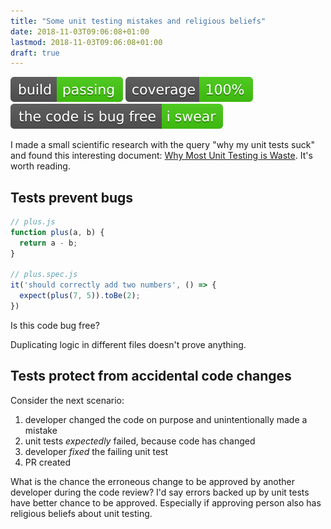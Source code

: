 ```yaml
---
title: "Some unit testing mistakes and religious beliefs"
date: 2018-11-03T09:06:08+01:00
lastmod: 2018-11-03T09:06:08+01:00
draft: true
---
```

![build passing](/images/build-passing.svg)
![coverage 100%](/images/coverage-100.svg)
![the code is bug free i swear](/images/the_code_is_bug_free-i_swear.svg)

I made a small scientific research with the query "why my unit  tests suck" and found this interesting document:
[Why Most Unit Testing is Waste](https://rbcs-us.com/documents/Why-Most-Unit-Testing-is-Waste.pdf). It's worth reading.


## Tests prevent bugs

```javascript
// plus.js
function plus(a, b) {
  return a - b;
}

// plus.spec.js
it('should correctly add two numbers', () => {
  expect(plus(7, 5)).toBe(2);
})
```

Is this code bug free?

Duplicating logic in different files doesn't prove anything.

## Tests protect from accidental code changes

Consider the next scenario:

1. developer changed the code on purpose and unintentionally made a mistake
1. unit tests *expectedly* failed, because code has changed
1. developer *fixed* the failing unit test
1. PR created

What is the chance the erroneous change to be approved by another developer during the code review? I'd say errors
backed up by unit tests have better chance to be approved. Especially if approving person also has religious beliefs
about unit testing. 
